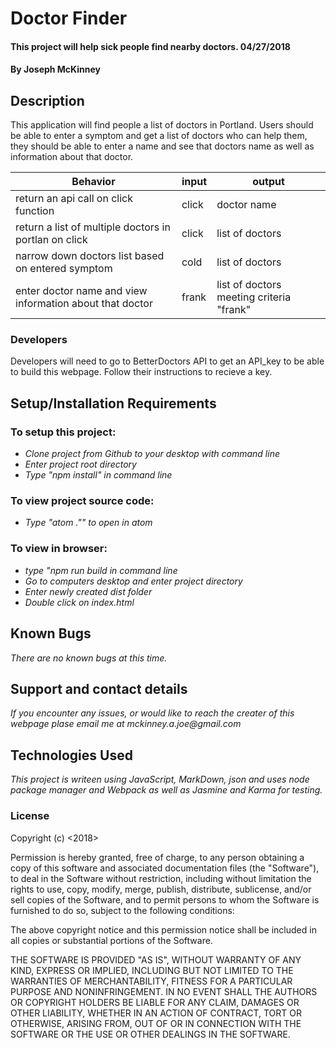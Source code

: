 # Doctor Finder

#### This project will help sick people find nearby doctors. 04/27/2018

#### By **Joseph McKinney**

## Description

This application will find people a list of doctors in Portland.  Users should be able to enter a symptom and get a list of doctors who can help them, they should be able to enter a name and see that doctors name as well as information about that doctor.  

Behavior | input | output
-------|-----|----
return an api call on click function | click | doctor name
return a list of multiple doctors in portlan on click| click | list of doctors  
narrow down doctors list based on entered symptom | cold | list of doctors
enter doctor name and view information about that doctor | frank | list of doctors meeting criteria "frank"

### Developers

Developers will need to go to BetterDoctors API to get an API_key to be able to build this webpage.  Follow their instructions to recieve a key.

## Setup/Installation Requirements
### To setup this project:
* _Clone project from Github to your desktop with command line_
* _Enter project root directory_
* _Type "npm install" in command line_
### To view project source code:
* _Type "atom ."" to open in atom_
### To view in browser:
* _type "npm run build in command line_
* _Go to computers desktop and enter project directory_
* _Enter newly created dist folder_
* _Double click on index.html_

## Known Bugs

_There are no known bugs at this time._

## Support and contact details

_If you encounter any issues, or would like to reach the creater of this webpage plase email me at mckinney.a.joe@gmail.com_

## Technologies Used

_This project is writeen using JavaScript, MarkDown, json and uses node package manager and Webpack as well as Jasmine and Karma for testing._

### License

Copyright (c) <2018> <Joseph McKinney>

Permission is hereby granted, free of charge, to any person obtaining a copy
of this software and associated documentation files (the "Software"), to deal
in the Software without restriction, including without limitation the rights
to use, copy, modify, merge, publish, distribute, sublicense, and/or sell
copies of the Software, and to permit persons to whom the Software is
furnished to do so, subject to the following conditions:

The above copyright notice and this permission notice shall be included in all
copies or substantial portions of the Software.

THE SOFTWARE IS PROVIDED "AS IS", WITHOUT WARRANTY OF ANY KIND, EXPRESS OR
IMPLIED, INCLUDING BUT NOT LIMITED TO THE WARRANTIES OF MERCHANTABILITY,
FITNESS FOR A PARTICULAR PURPOSE AND NONINFRINGEMENT. IN NO EVENT SHALL THE
AUTHORS OR COPYRIGHT HOLDERS BE LIABLE FOR ANY CLAIM, DAMAGES OR OTHER
LIABILITY, WHETHER IN AN ACTION OF CONTRACT, TORT OR OTHERWISE, ARISING FROM,
OUT OF OR IN CONNECTION WITH THE SOFTWARE OR THE USE OR OTHER DEALINGS IN THE
SOFTWARE.

